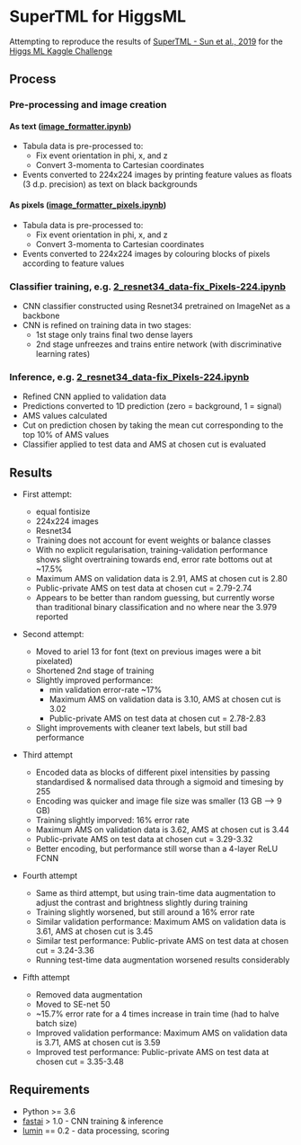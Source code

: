 # SuperTML for HiggsML

Attempting to reproduce the results of [SuperTML - Sun et al., 2019](https://arxiv.org/abs/1903.06246) for the [Higgs ML Kaggle Challenge](https://www.kaggle.com/c/higgs-boson)

## Process

### Pre-processing and image creation 

#### As text ([image_formatter.ipynb](https://github.com/GilesStrong/SuperTML_HiggsML_Test/blob/master/notebooks/image_formatter.ipynb))

- Tabula data is pre-processed to:
  - Fix event orientation in phi, x, and z
  - Convert 3-momenta to Cartesian coordinates
- Events converted to 224x224 images by printing feature values as floats (3 d.p. precision) as text on black backgrounds

#### As pixels ([image_formatter_pixels.ipynb](https://github.com/GilesStrong/SuperTML_HiggsML_Test/blob/master/notebooks/image_formatter_pixels.ipynb))

- Tabula data is pre-processed to:
  - Fix event orientation in phi, x, and z
  - Convert 3-momenta to Cartesian coordinates
- Events converted to 224x224 images by colouring blocks of pixels according to feature values

### Classifier training, e.g. [2_resnet34_data-fix_Pixels-224.ipynb](https://github.com/GilesStrong/SuperTML_HiggsML_Test/blob/master/notebooks/2_resnet34_data-fix_Pixels-224.ipynb)

- CNN classifier constructed using Resnet34 pretrained on ImageNet as a backbone
- CNN is refined on training data in two stages:
  - 1st stage only trains final two dense layers
  - 2nd stage unfreezes and trains entire network (with discriminative learning rates)

### Inference, e.g. [2_resnet34_data-fix_Pixels-224.ipynb](https://github.com/GilesStrong/SuperTML_HiggsML_Test/blob/master/notebooks/2_resnet34_data-fix_Pixels-224.ipynb)

- Refined CNN applied to validation data
- Predictions converted to 1D prediction (zero = background, 1 = signal)
- AMS values calculated
- Cut on prediction chosen by taking the mean cut corresponding to the top 10% of AMS values
- Classifier applied to test data and AMS at chosen cut is evaluated

## Results

- First attempt:
  - equal fontisize
  - 224x224 images
  - Resnet34
  - Training does not account for event weights or balance classes
  - With no explicit regularisation, training-validation performance shows slight overtraining towards end, error rate bottoms out at ~17.5%
  - Maximum AMS on validation data is 2.91, AMS at chosen cut is 2.80
  - Public-private AMS on test data at chosen cut = 2.79-2.74
  - Appears to be better than random guessing, but currently worse than traditional binary classification and no where near the 3.979 reported

- Second attempt:
  - Moved to ariel 13 for font (text on previous images were a bit pixelated)
  - Shortened 2nd stage of training
  - Slightly improved performance:
    - min validation error-rate ~17%
    - Maximum AMS on validation data is 3.10, AMS at chosen cut is 3.02
    - Public-private AMS on test data at chosen cut = 2.78-2.83
  - Slight improvements with cleaner text labels, but still bad performance

- Third attempt
  - Encoded data as blocks of different pixel intensities by passing standardised & normalised data through a sigmoid and timesing by 255
  - Encoding was quicker and image file size was smaller (13 GB --> 9 GB)
  - Training slightly imporved: 16% error rate
  - Maximum AMS on validation data is 3.62, AMS at chosen cut is 3.44
  - Public-private AMS on test data at chosen cut = 3.29-3.32
  - Better encoding, but performance still worse than a 4-layer ReLU FCNN

- Fourth attempt
  - Same as third attempt, but using train-time data augmentation to adjust the contrast and brightness slightly during training
  - Training slightly worsened, but still around a 16% error rate
  - Similar validation performance: Maximum AMS on validation data is 3.61, AMS at chosen cut is 3.45
  - Similar test performance: Public-private AMS on test data at chosen cut = 3.24-3.36
  - Running test-time data augmentation worsened results considerably

- Fifth attempt
  - Removed data augmentation
  - Moved to SE-net 50
  - ~15.7% error rate for a 4 times increase in train time (had to halve batch size)
  - Improved validation performance: Maximum AMS on validation data is 3.71, AMS at chosen cut is 3.59
  - Improved test performance: Public-private AMS on test data at chosen cut = 3.35-3.48

## Requirements

- Python >= 3.6
- [fastai](https://github.com/fastai/fastai) > 1.0 - CNN training & inference
- [lumin](https://github.com/GilesStrong/lumin) == 0.2 - data processing, scoring
